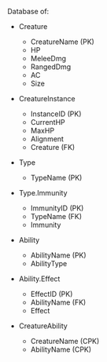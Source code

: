 Database of:
* Creature
	- CreatureName (PK)
	- HP
	- MeleeDmg
	- RangedDmg
	- AC
	- Size

* CreatureInstance
	- InstanceID (PK)
 	- CurrentHP
  	- MaxHP
   	- Alignment
   	- Creature (FK)

* Type
	- TypeName (PK)

* Type.Immunity
  	- ImmunityID (PK)
  	- TypeName (FK)
  	- Immunity
* Ability
	- AbilityName (PK)
	- AbilityType

* Ability.Effect
  	- EffectID (PK)
  	- AbilityName (FK)
  	- Effect
  
* CreatureAbility
  	- CreatureName (CPK)
  	- AbilityName (CPK)
